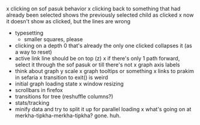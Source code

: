 x clicking on sof pasuk behavior
x clicking back to something that had already been selected shows the previously selected child as clicked
    x now it doesn't show as clicked, but the lines are wrong
- typesetting
    - smaller squares, please
- clicking on a depth 0 that's already the only one clicked collapses it (as a way to reset)
- active link line should be on top (z)
x if there's only 1 path forward, select it through the sof pasuk or till there's not
x graph axis labels
- think about graph y scale
x graph tooltips or something
x links to prakim in sefaria
x transition to exit() is weird
- initial graph loading state
x window resizing
- scrollbars in firefox
- transitions for tree (reshuffle columns?)
- stats/tracking
- minify data and try to split it up for parallel loading
x what's going on at merkha-tipkha-merkha-tipkha? gone. huh.

